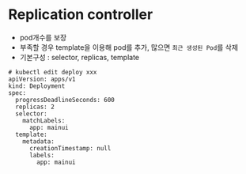 # Replication controller 
  - pod개수를 보장
  - 부족할 경우 template을 이용해 pod를 추가, 많으면 `최근 생성된 Pod`를 삭제
  - 기본구성 : selector, replicas, template
  
```
# kubectl edit deploy xxx
apiVersion: apps/v1
kind: Deployment
spec:
  progressDeadlineSeconds: 600
  replicas: 2  
  selector:
    matchLabels:
      app: mainui
  template:
    metadata:
      creationTimestamp: null
      labels:
        app: mainui
```
